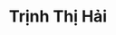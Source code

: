 ---
layout: album_gallery
resource: instagram
title: "Trịnh Thị Hải"
description: "Instagram albums of Trịnh Thị Hải</br>. Username: iamhaiiii"
active: gallery
images:
- image_path: /iamhaiiii/1/20240901_174400_457740975_1157583562002529_2940580151970933681_n.jpg
  gallery-folder: /gallery/iamhaiiii/1/
  gallery-name: 1
  gallery-date: March 2025
- image_path: /iamhaiiii/10/20240826_213146_457136865_1255009385657766_5976023003400925305_n.jpg
  gallery-folder: /gallery/iamhaiiii/10/
  gallery-name: 10
  gallery-date: March 2025
- image_path: /iamhaiiii/11/20230530_115829_350453050_815266896252233_2058732923754430883_n.jpg
  gallery-folder: /gallery/iamhaiiii/11/
  gallery-name: 11
  gallery-date: March 2025
- image_path: /iamhaiiii/2/20241012_232855_462926204_1723850258375370_7742982681377839405_n.jpg
  gallery-folder: /gallery/iamhaiiii/2/
  gallery-name: 2
  gallery-date: March 2025
- image_path: /iamhaiiii/3/20241220_225309_470901449_1030743165483786_1405867280744319856_n.jpg
  gallery-folder: /gallery/iamhaiiii/3/
  gallery-name: 3
  gallery-date: March 2025
- image_path: /iamhaiiii/4/20241124_193312_468187601_1074741361102729_886294359907060377_n.jpg
  gallery-folder: /gallery/iamhaiiii/4/
  gallery-name: 4
  gallery-date: March 2025
- image_path: /iamhaiiii/5/20250117_162733_473989037_18327727981089746_9219611020145829014_n.jpg
  gallery-folder: /gallery/iamhaiiii/5/
  gallery-name: 5
  gallery-date: March 2025
- image_path: /iamhaiiii/6/20250302_094226_482696458_18332755927089746_6682396428233306_n.jpg
  gallery-folder: /gallery/iamhaiiii/6/
  gallery-name: 6
  gallery-date: March 2025
- image_path: /iamhaiiii/7/20241104_144207_465727151_478797547863794_1906682891535021104_n.jpg
  gallery-folder: /gallery/iamhaiiii/7/
  gallery-name: 7
  gallery-date: March 2025
- image_path: /iamhaiiii/8/20241112_230015_466793531_925497266124505_5102227944039665853_n.jpg
  gallery-folder: /gallery/iamhaiiii/8/
  gallery-name: 8
  gallery-date: March 2025
- image_path: /iamhaiiii/9/20240906_201003_458921495_1050208479417416_670401411553955777_n.jpg
  gallery-folder: /gallery/iamhaiiii/9/
  gallery-name: 9
  gallery-date: March 2025
- image_path: /iamhaiiii/sm/20240406_141259_435564901_972180481222448_1977810910571176160_n.jpg
  gallery-folder: /gallery/iamhaiiii/sm/
  gallery-name: sm
  gallery-date: March 2025
---